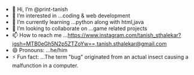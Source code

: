- 👋 Hi, I’m @print-tanish
- 👀 I’m interested in ...coding & web development
- 🌱 I’m currently learning ...python along with html,java
- 💞️ I’m looking to collaborate on ...game related projects
- 📫 How to reach me ...https://www.instagram.com/tanish_sthalekar?igsh=MTB0eGh5N2p5ZTZoYw==,tanish.sthalekar@gmail.com
- 😄 Pronouns: ...he/him
- ⚡ Fun fact: ...The term "bug" originated from an actual insect causing a malfunction in a computer.

<!---
print-tanish/print-tanish is a ✨ special ✨ repository because its `README.md` (this file) appears on your GitHub profile.
You can click the Preview link to take a look at your changes.
--->

